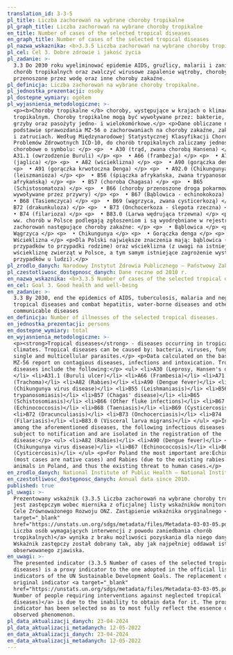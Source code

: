 ```yaml
---
translation_id: 3-3-5
pl_title: Liczba zachorowań na wybrane choroby tropikalne
pl_graph_title: Liczba zachorowań na wybrane choroby tropikalne
en_title: Number of cases of the selected tropical diseases
en_graph_title: Number of cases of the selected tropical diseases
pl_nazwa_wskaznika: <b>3.3.5 Liczba zachorowań na wybrane choroby tropikalne</b>
pl_cel: Cel 3. Dobre zdrowie i jakość życia
pl_zadanie: >-
  3.3 Do 2030 roku wyeliminować epidemie AIDS, gruźlicy, malarii i zaniedbanych
  chorób tropikalnych oraz zwalczyć wirusowe zapalenie wątroby, choroby
  przenoszone przez wodę oraz inne choroby zakaźne.
pl_definicja: Liczba zachorowań na wybrane choroby tropikalne.
pl_jednostka_prezentacji: osoby
pl_dostepne_wymiary: ogółem
pl_wyjasnienia_metodologiczne: >-
  <p><b>Choroby tropikalne </b> choroby, występujące w krajach o klimacie
  tropikalnym. Choroby tropikalne mogą być wywoływane przez: bakterie, wirusy,
  grzyby oraz pasożyty jedno- i wielokomórkowe.</p> <p>Dane obliczane na
  podstawie sprawozdania MZ-56 o zachorowaniach na choroby zakaźne, zakażeniach
  i zatruciach. Według Międzynarodowej Statystycznej Klasyfikacji Chorób i
  Problemów Zdrowotnych ICD-10, do chorób tropikalnych zaliczamy jednostki
  chorobowe o symbolu: </p> <p>  • A30 (trąd, zwana chorobą Hansena) </p> <p>  •
  A31.1 (owrzodzenie Buruli) </p> <p>  • A66 (frambezja) </p> <p>  • A71
  (jaglica) </p> <p>  • A82 (wścieklizna) </p> <p>  • A90 (gorączka denga) </p>
  <p>  • A91 (gorączka krwotoczna Denga) </p> <p>  • A92.0 (Chikungunya) B55
  (leiszmanioza) </p> <p>  • B56 (śpiączka afrykańska, zwana trypanosomatozą
  afrykańską) </p> <p>  • B57 (choroba Chagasa) </p> <p>  • B65
  (Schistosomatoza) </p> <p>  • B66 (choroby przenoszone droga pokarmową
  wywoływane przez przywry) </p> <p>  • B67 (Bąblowica - echinokokoza) </p> <p>
  • B68 (Tasiemczyca) </p> <p>  • B69 (wągrzyca, zwana cysticerkozą) </p> <p>  •
  B72 (drakunkuloza) </p> <p>  • B73 (Onchocerkoza - ślepota rzeczna) </p> <p>
  • B74 (filarioza) </p> <p>  • B83.0 (Larwa wędrująca trzewna) </p> <p>Spośród
  ww. chorób w Polsce podlegają zgłoszeniom i są wyodrębniane w rejestracji
  zachorowań następujące choroby zakaźne: </p> <p>  • Bąblowica </p> <p>  •
  Wągrzyca </p> <p>  • Chikungunya </p> <p>  • Gorączka denga </p> <p>  •
  Wścieklizna </p> <p>Dla Polski największe znaczenia mają: bąblowica (większość
  przypadków to przypadki rodzime) oraz wścieklizna (z uwagi na istniejącą
  wściekliznę zwierząt w Polsce, a tym samym istniejące zagrożenie wystąpienia
  przypadków u ludzi).</p>
pl_zrodlo_danych: Narodowy Instytut Zdrowia Publicznego – Państwowy Zakład Higieny
pl_czestotliwosc_dostępnosc_danych: Dane roczne od 2010 r.
en_nazwa_wskaznika: <b>3.3.5 Number of cases of the selected tropical diseases</b>
en_cel: Goal 3. Good health and well-being
en_zadanie: >-
  3.3 By 2030, end the epidemics of AIDS, tuberculosis, malaria and neglected
  tropical diseases and combat hepatitis, water-borne diseases and other
  communicable diseases
en_definicja: Number of illnesses of the selected tropical diseases.
en_jednostka_prezentacji: persons
en_dostepne_wymiary: total
en_wyjasnienia_metodologiczne: >-
  <p><strong>Tropical diseases</strong> - diseases occurring in tropical
  climates. Tropical diseases can be caused by: bacteria, viruses, fungi and
  single and multicellular parasites.</p> <p>Data calculated on the basis of
  MZ-56 report on contagious diseases, infections and intoxication. Tropical
  diseases include the following:</p> <ul> <li>A30 (Leprosy, Hansen's disease)
  </li> <li>A31.1 (Buruli ulcer)</li> <li>A66 (Frambesia)</li> <li>A71
  (Trachoma)</li> <li>A82 (Rabies)</li> <li>A90 (Dengue fever)</li> <li>A92.0
  (Chikungunya virus disease)</li> <li>B55 (Leishmaniasis)</li> <li>B56 (African
  trypanosomiasis)</li> <li>B57 (Chagas' disease)</li> <li>B65
  (Schistosomiasis)</li> <li>B66 (Other fluke infections)</li> <li>B67
  (Echinococcosis)</li> <li>B68 (Taeniasis)</li> <li>B69 (Cysticercosis)</li>
  <li>B72 (Dracunculiasis)</li> <li>B73 (Onchocerciasis)</li> <li>B74
  (Filariasis)</li> <li>B83.0 (Visceral larva migrans)</li> </ul> <p>In Poland,
  among the aforementioned diseases, the following infectious diseases are
  subject to notification and are isolated in the registration of the
  disease:</p> <ul> <li>A82 (Rabies)</li> <li>A90 (Dengue fever)</li> <li>A92.0
  (Chikungunya virus disease)</li> <li>B67 (Echinococcosis)</li> <li>B69
  (Cysticercosis)</li> </ul> <p>For Poland the most important are:Echinococcosis
  (most cases are native cases) and Rabies (due to the existing rabies of
  animals in Poland, and thus the existing threat to human cases.</p>
en_zrodlo_danych: National Institute of Public Health – National Institute of Hygiene
en_czestotliwosc_dostępnosc_danych: Annual data since 2010.
published: true
pl_uwagi: >-
  Prezentowany wskaźnik (3.3.5 Liczba zachorowań na wybrane choroby tropikalne)
  jest zastępczym wobec miernika z oficjalnej listy wskaźników monitorujących
  Cele Zrównoważonego Rozwoju ONZ. Zastąpienie wskaźnika oryginalnego <a
  target="_blank"
  href="https://unstats.un.org/sdgs/metadata/files/Metadata-03-03-05.pdf">(3.3.5
  Liczba osób wymagających interwencji z powodu zaniedbania chorób
  tropikalnych)</a> wynika z braku możliwości pozyskania dla niego danych.
  Wskaźnik zastępczy został dobrany tak, aby jak najpełniej oddawał istotę
  obserwowanego zjawiska.
en_uwagi: >-
  The presented indicator (3.3.5 Number of cases of the selected tropical
  diseases) is a proxy indicator to the one adopted in the official list of
  indicators of the UN Sustainable Development Goals. The replacement of the
  original indicator <a target="_blank"
  href="https://unstats.un.org/sdgs/metadata/files/Metadata-03-03-05.pdf">(3.3.5
  Number of people requiring interventions against neglected tropical
  diseases)</a> is due to the inability to obtain data for it. The proxy
  indicator has been selected so as to most fully reflect the essence of the
  observed phenomenon.
pl_data_aktualizacji_danych: 23-04-2024
pl_data_aktualizacji_metadanych: 12-05-2022
en_data_aktualizacji_danych: 23-04-2024
en_data_aktualizacji_metadanych: 12-05-2022
---
```

